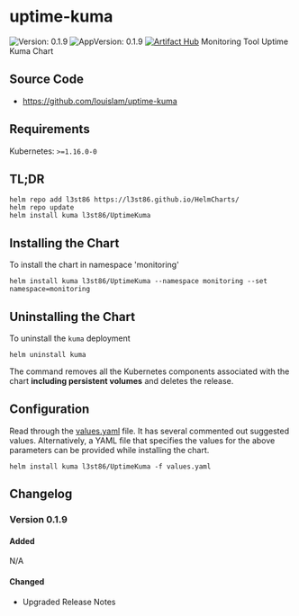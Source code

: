 # uptime-kuma

![Version: 0.1.9](https://img.shields.io/badge/Version-0.1.9-informational?style=flat-square) ![AppVersion: 0.1.9](https://img.shields.io/badge/AppVersion-0.1.9-informational?style=flat-square)
[![Artifact Hub](https://img.shields.io/endpoint?url=https://artifacthub.io/badge/repository/helm-l3st86)](https://artifacthub.io/packages/search?repo=helm-l3st86)
Monitoring Tool Uptime Kuma Chart

## Source Code

* <https://github.com/louislam/uptime-kuma>

## Requirements

Kubernetes: `>=1.16.0-0`

## TL;DR

```console
helm repo add l3st86 https://l3st86.github.io/HelmCharts/
helm repo update
helm install kuma l3st86/UptimeKuma
```

## Installing the Chart

To install the chart in namespace 'monitoring'
```console
helm install kuma l3st86/UptimeKuma --namespace monitoring --set namespace=monitoring
```

## Uninstalling the Chart

To uninstall the `kuma` deployment

```console
helm uninstall kuma
```

The command removes all the Kubernetes components associated with the chart **including persistent volumes** and deletes the release.

## Configuration

Read through the [values.yaml](./values.yaml) file. It has several commented out suggested values.
Alternatively, a YAML file that specifies the values for the above parameters can be provided while installing the chart.

```console
helm install kuma l3st86/UptimeKuma -f values.yaml
```

## Changelog

### Version 0.1.9

#### Added

N/A

#### Changed

* Upgraded Release Notes